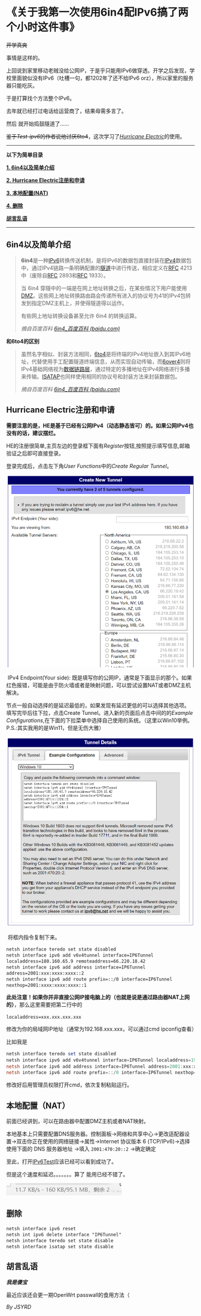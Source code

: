 《关于我第一次使用6in4配IPv6搞了两个小时这件事》
=========

~~开学真爽~~

事情是这样的。

上回说到家里移动老贼没给公网IP，于是乎只能用IPv6做穿透。开学之后发现，学校里面貌似没有IPv6（吐槽一句，都1202年了还不给IPv6  orz），所以家里的服务器只能吃灰。

于是打算找个方法整个IPv6。

去年就已经打过电话给运营商了，结果毋需多言了。

然后  就开始捣鼓隧道了......

~~鉴于*Test-ipv6*的作者说他讨厌6to4~~，这次学习了[*Hurricane Electric*](https://tunnelbroker.net/)的使用。



--------



**以下为简单目录**

**[1. 6in4以及简单介绍](#1.1)**

**[2. Hurricane Electric注册和申请](#1.2)**

**[3. 本地配置(**NAT**)](#1.3)**

**[4. 删除](#1.4)**

**[胡言乱语](#1.5)**

----



<h2 id='1.1'> 6in4以及简单介绍</h2>

> **6in4**是一种[IPv6](https://baike.baidu.com/item/IPv6)转换传送机制，是将IPv6的数据包直接封装在[IPv4](https://baike.baidu.com/item/IPv4)数据包中，通过IPv4链路一条明确配置的[隧道](https://baike.baidu.com/item/隧道)中进行传送，相应定义在[RFC](https://baike.baidu.com/item/RFC) 4213中（废除自[RFC](https://baike.baidu.com/item/RFC) 2893和[RFC](https://baike.baidu.com/item/RFC) 1933）。
>
> 当 6in4 穿隧中的一端是在网上地址转换之后，在某些情况下用户能使用[DMZ](https://baike.baidu.com/item/DMZ)。这些网上地址转换路由路会传递所有进入的协议号为41的IPv4包转发到指定DMZ主机上，并使得隧道得以运作。
>
> 有些网上地址转换设备甚至允许 6in4 的转换运算。
>
> *摘自百度百科 [6in4_百度百科 (baidu.com)](https://baike.baidu.com/item/6in4/19265546?fr=aladdin)*

**和6to4的区别**

> 虽然名字相似、封装方法相同，[6to4](https://baike.baidu.com/item/6to4)是将终端的IPv4地址嵌入到其IPv6地址，代替使用手工配置隧道终端信息，从而实现自动传输，而[6over4](https://baike.baidu.com/item/6over4)则将IPv4基础网络视为[数据链路层](https://baike.baidu.com/item/数据链路层)，通过特定的多播地址在IPv4网络进行多播来传输。[ISATAP](https://baike.baidu.com/item/ISATAP)也同样使用相同的协议号和封装方法来封装数据包。
>
> *摘自百度百科 [6in4_百度百科 (baidu.com)](https://baike.baidu.com/item/6in4/19265546?fr=aladdin)*



<h2 id='1.2'> Hurricane Electric注册和申请</h2>

​	**需要注意的是，HE是基于已经有公网IPv4（动态静态皆可）的。如果公网IPv4也没有的话，建议摆烂。**

​	HE的注册很简单,主页左边的登录框下面有*Register*按钮,按照提示填写信息,邮箱验证之后即可直接登录。

登录完成后，点击左下角*User Functions*中的*Create Regular Tunnel*。

![image-20210923230912867](../pics/image-20210923230912867.png)

​	IPv4 Endpoint(Your side): 既是填写你的公网IP，通常是下面显示的那个。如果红色报错，可能是由于防火墙或者是映射问题，可以尝试设置NAT或者DMZ主机解决。

​	节点一般自动选择的是延迟最低的，如果发现有延迟更低的可以选择其他选项。
​	填写完毕后往下拉，点击Create Tunnel。进入新的页面后点击中间的的*Example Configurations*,在下面的下拉菜单中选择自己使用的系统。（这里以Win10举例。P.S.:其实我用的是Win11，但是无伤大雅）

![image-20210923231330411](../pics/image-20210923231330411.png)

​	将框内指令复制下来。

```shell
netsh interface teredo set state disabled
netsh interface ipv6 add v6v4tunnel interface=IP6Tunnel localaddress=180.160.65.9 remoteaddress=66.220.18.42
netsh interface ipv6 add address interface=IP6Tunnel address=2001:xxx:xxxx:xxxx::2
netsh interface ipv6 add route prefix=::/0 interface=IP6Tunnel nexthop=2001:xxxx:xxxx:xxxx::1
```

**此处注意！如果你并非直接公网IP接电脑上的（也就是说是通过路由器NAT上网的）**，那么这里需要把第二行中的

`localaddress=xxx.xxx.xxx.xxx`

修改为你的局域网IP地址（通常为192.168.xxx.xxx，可以通过cmd ipconfig查看）

比如我是

```powershell
netsh interface teredo set state disabled
netsh interface ipv6 add v6v4tunnel interface=IP6Tunnel localaddress=192.168.3.32 remoteaddress=66.220.18.42
netsh interface ipv6 add address interface=IP6Tunnel address=2001:xxx:xxxx:xxxx::2
netsh interface ipv6 add route prefix=::/0 interface=IP6Tunnel nexthop=2001:xxxx:xxxx:xxxx::1
```

修改好后用管理员权限打开cmd，依次复制粘贴运行。

<h2 id='1.3'>本地配置（NAT）</h2>

前面已经讲到，可以在路由器中配置DMZ主机或者NAT映射。

本地基本上只需要配置DNS服务器。控制面板->网络和共享中心->更改适配器设置->双击你正在使用的网络链接->属性->Internet 协议版本 6 (TCP/IPv6)->选择使用下面的 DNS 服务器地址 ->填入 `2001:470:20::2` ->确定确定

至此，打开[IPv6Test](https://www.test-ipv6.com/)应该已经可以看到成功了。

但是这个速度和延迟。。。。。。。算了  能用已经不错了。

![image-20210923232737919](../pics/image-20210923232737919.png)


<h2 id='1.4'>删除</h2>

```shell
netsh interface ipv6 reset
netsh int ipv6 delete interface "IP6Tunnel"
netsh interface teredo set state disable
netsh interface isatap set state disable
```

<h2 id='1.5'>胡言乱语</h2>

 ***我是傻宝***


最近应该还会更一期OpenWrt passwall的食用方法（


 *By JSYRD*
